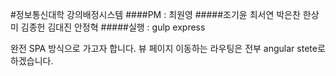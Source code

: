 #정보통신대학 강의배정시스템
####PM : 최원영
#####조기윤 최서연 박은찬 한상미 김종헌 김대진 안정혁
#####실행 : gulp express

완전 SPA 방식으로 가고자 합니다.
뷰 페이지 이동하는 라우팅은 전부 angular stete로 하겠습니다.